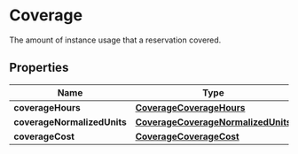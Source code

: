 

# Coverage

The amount of instance usage that a reservation covered.

## Properties

| Name | Type | Description | Notes |
|------------ | ------------- | ------------- | -------------|
|**coverageHours** | [**CoverageCoverageHours**](CoverageCoverageHours.md) |  |  [optional] |
|**coverageNormalizedUnits** | [**CoverageCoverageNormalizedUnits**](CoverageCoverageNormalizedUnits.md) |  |  [optional] |
|**coverageCost** | [**CoverageCoverageCost**](CoverageCoverageCost.md) |  |  [optional] |



